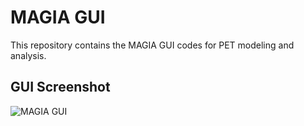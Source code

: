 # MAGIA GUI

This repository contains the MAGIA GUI codes for PET modeling and analysis.

## GUI Screenshot

![MAGIA GUI](main.png)
